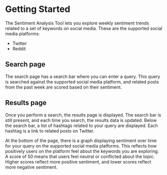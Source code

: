 # Getting Started

The Sentiment Analysis Tool lets you explore weekly sentiment trends related to a set of keywords on social media. These are the supported social media platforms:

- Twitter
- Reddit

## Search page

The search page has a search bar where you can enter a query. This query is searched against the supported social media platform, and related posts from the past week are scored based on their sentiment.

## Results page

Once you perform a search, the results page is displayed. The search bar is still present, and each time you search, the results data is updated. Below the search bar, a list of hashtags related to your query are displayed. Each hashtag is a link to related posts on Twitter.

At the bottom of the page, there is a graph displaying sentiment over time for your query on the supported social media platforms. This reflects how positively users on the platform feel about the keywords you are exploring. A score of 50 means that users feel neutral or conflicted about the topic. Higher scores reflect more positive sentiment, and lower scores reflect more negative sentiment.

